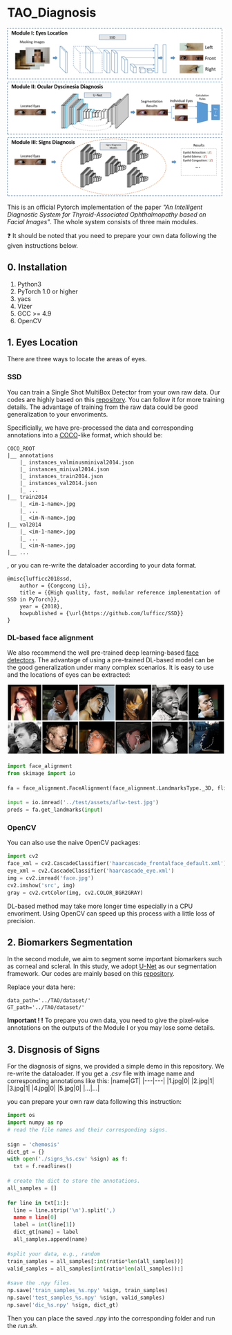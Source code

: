 

# TAO_Diagnosis



![img1](./imgs/framework.png)

This is an official Pytorch implementation of the paper *"An Intelligent Diagnostic System for Thyroid-Associated Ophthalmopathy based on Facial Images"*. The whole system consists of three main modules.

&#x2753; It should be noted that you need to prepare your own data following the given instructions below.

## 0. Installation
1. Python3
2. PyTorch 1.0 or higher
3. yacs
4. Vizer
5. GCC >= 4.9
6. OpenCV



## 1. Eyes Location

There are three ways to locate the areas of eyes.

### SSD
You can train a Single Shot MultiBox Detector from your own raw data. Our codes are highly based on this [repository](https://github.com/lufficc/SSD). You can follow it for more training details. The advantage of training from the raw data could be good generalization to your envoriments.

Specificially, we have pre-processed the data and corresponding annotations into a [COCO](https://cocodataset.org/)-like format, which should be:
```
COCO_ROOT
|__ annotations
    |_ instances_valminusminival2014.json
    |_ instances_minival2014.json
    |_ instances_train2014.json
    |_ instances_val2014.json
    |_ ...
|__ train2014
    |_ <im-1-name>.jpg
    |_ ...
    |_ <im-N-name>.jpg
|__ val2014
    |_ <im-1-name>.jpg
    |_ ...
    |_ <im-N-name>.jpg
|__ ...
```
, or you can re-write the dataloader according to your data format.

```
@misc{lufficc2018ssd,
    author = {Congcong Li},
    title = {{High quality, fast, modular reference implementation of SSD in PyTorch}},
    year = {2018},
    howpublished = {\url{https://github.com/lufficc/SSD}}
}
```

### DL-based face alignment
We also recommend the well pre-trained deep learning-based [face detectors](https://github.com/1adrianb/face-alignment). The advantage of using a pre-trained DL-based model can be the good generalization under many complex scenarios. It is easy to use and the locations of eyes can be extracted:

![eyes](./imgs/2dlandmarks.png)

```python
import face_alignment
from skimage import io

fa = face_alignment.FaceAlignment(face_alignment.LandmarksType._3D, flip_input=False)

input = io.imread('../test/assets/aflw-test.jpg')
preds = fa.get_landmarks(input)
```

### OpenCV
You can also use the naive OpenCV packages:

```python
import cv2
face_xml = cv2.CascadeClassifier('haarcascade_frontalface_default.xml')
eye_xml = cv2.CascadeClassifier('haarcascade_eye.xml')
img = cv2.imread('face.jpg')
cv2.imshow('src', img)
gray = cv2.cvtColor(img, cv2.COLOR_BGR2GRAY)
```

DL-based method may take more longer time especially in a CPU envoriment. Using OpenCV can speed up this process with a little loss of precision.

## 2. Biomarkers Segmentation
In the second module, we aim to segment some important biomarkers such as corneal and scleral. In this study, we adopt [U-Net](https://github.com/LeeJunHyun/Image_Segmentation) as our segmentation framework. Our codes are mainly based on this [repository](https://github.com/LeeJunHyun/Image_Segmentation).

Replace your data here:
```
data_path='../TAO/dataset/'
GT_path='../TAO/dataset/'
```

**Important ! !**  To prepare you own data, you need to give the pixel-wise annotations on the outputs of the Module I or you may lose some details.

## 3. Disgnosis of Signs
For the diagnosis of signs, we provided a simple demo in this repository. 
We re-write the dataloader. If you get a *.csv* file with image name and corresponding annotations like this:
|name|GT|
|---|---|
|1.jpg|0|
|2.jpg|1|
|3.jpg|1|
|4.jpg|0|
|5.jpg|0|
|...|...|

you can prepare your own raw data following this instruction:
``` python
import os
import numpy as np
# read the file names and their corresponding signs.

sign = 'chemosis'
dict_gt = {}
with open('./signs_%s.csv' %sign) as f:
  txt = f.readlines()

# create the dict to store the annotations.
all_samples = []

for line in txt[1:]:
  line = line.strip('\n').split(',)
  name = line[0]
  label = int(line[1])
  dict_gt[name] = label
  all_samples.append(name)

#split your data, e.g., random
train_samples = all_samples[:int(ratio*len(all_samples))]
valid_samples = all_samples[int(ratio*len(all_samples)):]

#save the .npy files.
np.save('train_samples_%s.npy' %sign, train_samples)
np.save('test_samples_%s.npy' %sign, valid_samples)
np.save('dic_%s.npy' %sign, dict_gt)
```

Then you can place the saved *.npy* into the corresponding folder and run the *run.sh*.

